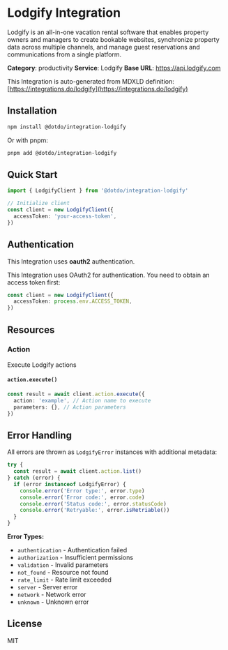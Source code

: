 # Lodgify Integration

Lodgify is an all-in-one vacation rental software that enables property owners and managers to create bookable websites, synchronize property data across multiple channels, and manage guest reservations and communications from a single platform.

**Category**: productivity
**Service**: Lodgify
**Base URL**: https://api.lodgify.com

This Integration is auto-generated from MDXLD definition: [https://integrations.do/lodgify](https://integrations.do/lodgify)

## Installation

```bash
npm install @dotdo/integration-lodgify
```

Or with pnpm:

```bash
pnpm add @dotdo/integration-lodgify
```

## Quick Start

```typescript
import { LodgifyClient } from '@dotdo/integration-lodgify'

// Initialize client
const client = new LodgifyClient({
  accessToken: 'your-access-token',
})
```

## Authentication

This Integration uses **oauth2** authentication.

This Integration uses OAuth2 for authentication. You need to obtain an access token first:

```typescript
const client = new LodgifyClient({
  accessToken: process.env.ACCESS_TOKEN,
})
```

## Resources

### Action

Execute Lodgify actions

#### `action.execute()`

```typescript
const result = await client.action.execute({
  action: 'example', // Action name to execute
  parameters: {}, // Action parameters
})
```

## Error Handling

All errors are thrown as `LodgifyError` instances with additional metadata:

```typescript
try {
  const result = await client.action.list()
} catch (error) {
  if (error instanceof LodgifyError) {
    console.error('Error type:', error.type)
    console.error('Error code:', error.code)
    console.error('Status code:', error.statusCode)
    console.error('Retryable:', error.isRetriable())
  }
}
```

**Error Types:**

- `authentication` - Authentication failed
- `authorization` - Insufficient permissions
- `validation` - Invalid parameters
- `not_found` - Resource not found
- `rate_limit` - Rate limit exceeded
- `server` - Server error
- `network` - Network error
- `unknown` - Unknown error

## License

MIT
